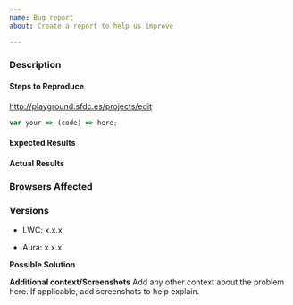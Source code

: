 ```yaml
---
name: Bug report
about: Create a report to help us improve

---
```


### Description

#### Steps to Reproduce


<!--
If LWC specific issue, update playground link with your example
-->
http://playground.sfdc.es/projects/edit

<!--
if specific code snipet, paste the example here
-->
```js
var your => (code) => here;
```


<!--
If Aura / interop issue, please create an issue and pull request in Aura repo
Example: https://git.soma.salesforce.com/aura/aura/pull/1523
 -->

#### Expected Results
<!-- Example: No error is throw -->

#### Actual Results
<!-- Example: Error is thrown -->

### Browsers Affected
<!-- List of browsers and versions affected -->

### Versions
<!--
Node project
package.json
versions < 0.17: "lwc-engine": "0.16.8"
versions >= 0.17: "lwc-engine": "0.17.2"

To get LWC version in Aura environment,
http://[domain]//auraFW/resources/engine/engine_debug.js
-->
- LWC: x.x.x

<!--
To get Aura version in Aura environment,
http://[domain]/auraFW/resources/version/aura.json
-->
- Aura: x.x.x

**Possible Solution**
<!--- Only if you have suggestions on a fix for the bug -->

**Additional context/Screenshots**
Add any other context about the problem here. If applicable, add screenshots to help explain.
